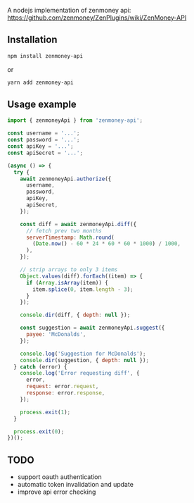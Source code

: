 A nodejs implementation of zenmoney api:
https://github.com/zenmoney/ZenPlugins/wiki/ZenMoney-API

## Installation

```bash
npm install zenmoney-api
```

or

```bash
yarn add zenmoney-api
```

## Usage example

```js
import { zenmoneyApi } from 'zenmoney-api';

const username = '...';
const password = '...';
const apiKey = '...';
const apiSecret = '...';

(async () => {
  try {
    await zenmoneyApi.authorize({
      username,
      password,
      apiKey,
      apiSecret,
    });

    const diff = await zenmoneyApi.diff({
      // fetch prev two months
      serverTimestamp: Math.round(
        (Date.now() - 60 * 24 * 60 * 60 * 1000) / 1000,
      ),
    });

    // strip arrays to only 3 items
    Object.values(diff).forEach((item) => {
      if (Array.isArray(item)) {
        item.splice(0, item.length - 3);
      }
    });

    console.dir(diff, { depth: null });

    const suggestion = await zenmoneyApi.suggest({
      payee: 'McDonalds',
    });

    console.log('Suggestion for McDonalds');
    console.dir(suggestion, { depth: null });
  } catch (error) {
    console.log('Error requesting diff', {
      error,
      request: error.request,
      response: error.response,
    });

    process.exit(1);
  }

  process.exit(0);
})();
```

## TODO

- support oauth authentication
- automatic token invalidation and update
- improve api error checking
